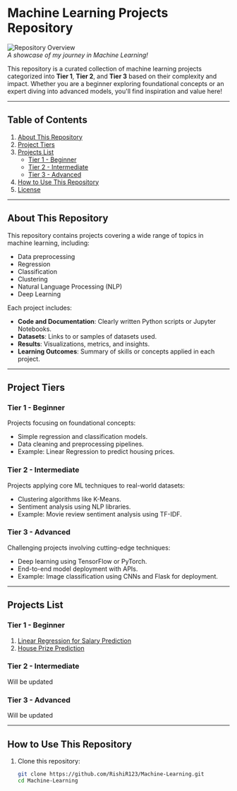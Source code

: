 # **Machine Learning Projects Repository**

![Repository Overview](https://media.giphy.com/media/3o6ZsX92N7Iyu66ZAQ/giphy.gif)  
*A showcase of my journey in Machine Learning!*

This repository is a curated collection of machine learning projects categorized into **Tier 1**, **Tier 2**, and **Tier 3** based on their complexity and impact. Whether you are a beginner exploring foundational concepts or an expert diving into advanced models, you'll find inspiration and value here!

---

## **Table of Contents**
1. [About This Repository](#about-this-repository)
2. [Project Tiers](#project-tiers)
3. [Projects List](#projects-list)
   - [Tier 1 - Beginner](#tier-1---beginner)
   - [Tier 2 - Intermediate](#tier-2---intermediate)
   - [Tier 3 - Advanced](#tier-3---advanced)
4. [How to Use This Repository](#how-to-use-this-repository)
5. [License](#license)

---

## **About This Repository**
This repository contains projects covering a wide range of topics in machine learning, including:
- Data preprocessing
- Regression
- Classification
- Clustering
- Natural Language Processing (NLP)
- Deep Learning

Each project includes:
- **Code and Documentation**: Clearly written Python scripts or Jupyter Notebooks.
- **Datasets**: Links to or samples of datasets used.
- **Results**: Visualizations, metrics, and insights.
- **Learning Outcomes**: Summary of skills or concepts applied in each project.

---

## **Project Tiers**

### **Tier 1 - Beginner**
Projects focusing on foundational concepts:
- Simple regression and classification models.
- Data cleaning and preprocessing pipelines.
- Example: Linear Regression to predict housing prices.

### **Tier 2 - Intermediate**
Projects applying core ML techniques to real-world datasets:
- Clustering algorithms like K-Means.
- Sentiment analysis using NLP libraries.
- Example: Movie review sentiment analysis using TF-IDF.

### **Tier 3 - Advanced**
Challenging projects involving cutting-edge techniques:
- Deep learning using TensorFlow or PyTorch.
- End-to-end model deployment with APIs.
- Example: Image classification using CNNs and Flask for deployment.

---

## **Projects List**

### **Tier 1 - Beginner**
1. [Linear Regression for Salary Prediction](./Tier1/linear_regression_salary)
2. [House Prize Prediction ](./Tier1/linear_regression_salary)

### **Tier 2 - Intermediate**
Will be updated

### **Tier 3 - Advanced**

Will be updated

---

## **How to Use This Repository**
1. Clone this repository:
   ```bash
   git clone https://github.com/RishiR123/Machine-Learning.git
   cd Machine-Learning
